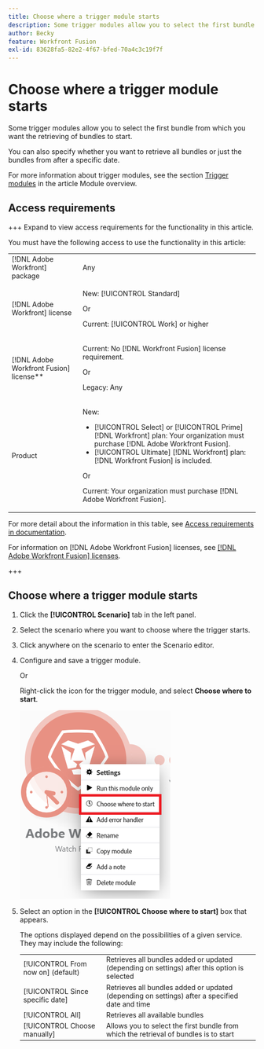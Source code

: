 ```yaml
---
title: Choose where a trigger module starts
description: Some trigger modules allow you to select the first bundle from which you want the retrieving of bundles to start.
author: Becky
feature: Workfront Fusion
exl-id: 83628fa5-82e2-4f67-bfed-70a4c3c19f7f
---
```

# Choose where a trigger module starts

Some trigger modules allow you to select the first bundle from which you want the retrieving of bundles to start.

You can also specify whether you want to retrieve all bundles or just the bundles from after a specific date.

For more information about trigger modules, see the section [Trigger modules](/help/workfront-fusion/get-started-with-fusion/understand-fusion/module-overview.md#trigger-modules) in the article Module overview.

## Access requirements

+++ Expand to view access requirements for the functionality in this article.

You must have the following access to use the functionality in this article:

<table style="table-layout:auto">
 <col> 
 <col> 
 <tbody> 
  <tr> 
   <td role="rowheader">[!DNL Adobe Workfront] package</td> 
   <td> <p>Any</p> </td> 
  </tr> 
  <tr data-mc-conditions=""> 
   <td role="rowheader">[!DNL Adobe Workfront] license</td> 
   <td> <p>New: [!UICONTROL Standard]</p><p>Or</p><p>Current: [!UICONTROL Work] or higher</p> </td> 
  </tr> 
  <tr> 
   <td role="rowheader">[!DNL Adobe Workfront Fusion] license**</td> 
   <td>
   <p>Current: No [!DNL Workfront Fusion] license requirement.</p>
   <p>Or</p>
   <p>Legacy: Any </p>
   </td> 
  </tr> 
  <tr> 
   <td role="rowheader">Product</td> 
   <td>
   <p>New:</p> <ul><li>[!UICONTROL Select] or [!UICONTROL Prime] [!DNL Workfront] plan: Your organization must purchase [!DNL Adobe Workfront Fusion].</li><li>[!UICONTROL Ultimate] [!DNL Workfront] plan: [!DNL Workfront Fusion] is included.</li></ul>
   <p>Or</p>
   <p>Current: Your organization must purchase [!DNL Adobe Workfront Fusion].</p>
   </td> 
  </tr>
 </tbody> 
</table>

For more detail about the information in this table, see [Access requirements in documentation](/help/workfront-fusion/references/licenses-and-roles/access-level-requirements-in-documentation.md).

For information on [!DNL Adobe Workfront Fusion] licenses, see [[!DNL Adobe Workfront Fusion] licenses](/help/workfront-fusion/set-up-and-manage-workfront-fusion/licensing-operations-overview/license-automation-vs-integration.md).

+++

## Choose where a trigger module starts

1. Click the **[!UICONTROL Scenario]** tab in the left panel.
1. Select the scenario where you want to choose where the trigger starts.
1. Click anywhere on the scenario to enter the Scenario editor.
1. Configure and save a trigger module.

   Or

   Right-click the icon for the trigger module, and select **Choose where to start**.

   ![](assets/choose-where-to-start.png)

1. Select an option in the **[!UICONTROL Choose where to start]** box that appears.

   The options displayed depend on the possibilities of a given service. They may include the following:

   <table style="table-layout:auto">
        <tr>
            <td>[!UICONTROL From now on] (default)</td>
            <td>Retrieves all bundles added or updated (depending on settings) after this option is selected</td>
        </tr>
        <tr>
            <td>[!UICONTROL Since specific date]</td>
            <td>Retrieves all bundles added or updated (depending on settings) after a specified date and time</td>
        </tr>
        <tr>
            <td>[!UICONTROL All]</td>
            <td>Retrieves all available bundles</td>
        </tr>
        <tr>
            <td>[!UICONTROL Choose manually]</td>
            <td>Allows you to select the first bundle from which the retrieval of bundles is to start</td>
        </tr>
   </table>
